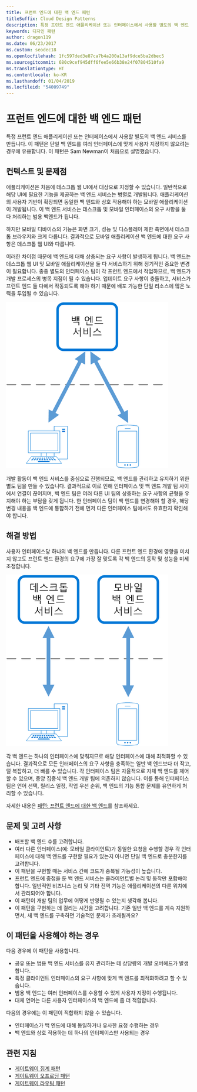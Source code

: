 ```yaml
---
title: 프런트 엔드에 대한 백 엔드 패턴
titleSuffix: Cloud Design Patterns
description: 특정 프런트 엔드 애플리케이션 또는 인터페이스에서 사용할 별도의 백 엔드 서비스를 만듭니다.
keywords: 디자인 패턴
author: dragon119
ms.date: 06/23/2017
ms.custom: seodec18
ms.openlocfilehash: 1fc597ded3e87ca7b4a200a13af9dce5ba2dbec5
ms.sourcegitcommit: 680c9cef945dff6fee5e66b38e24f07804510fa9
ms.translationtype: HT
ms.contentlocale: ko-KR
ms.lasthandoff: 01/04/2019
ms.locfileid: "54009749"
---
```

# <a name="backends-for-frontends-pattern"></a>프런트 엔드에 대한 백 엔드 패턴

특정 프런트 엔드 애플리케이션 또는 인터페이스에서 사용할 별도의 백 엔드 서비스를 만듭니다. 이 패턴은 단일 백 엔드를 여러 인터페이스에 맞게 사용자 지정하지 않으려는 경우에 유용합니다. 이 패턴은 Sam Newman이 처음으로 설명했습니다.

## <a name="context-and-problem"></a>컨텍스트 및 문제점

애플리케이션은 처음에 데스크톱 웹 UI에서 대상으로 지정할 수 있습니다. 일반적으로 해당 UI에 필요한 기능을 제공하는 백 엔드 서비스는 병렬로 개발됩니다. 애플리케이션의 사용자 기반이 확장되면 동일한 백 엔드와 상호 작용해야 하는 모바일 애플리케이션이 개발됩니다. 이 백 엔드 서비스는 데스크톱 및 모바일 인터페이스의 요구 사항을 둘 다 처리하는 범용 백엔드가 됩니다.

하지만 모바일 디바이스의 기능은 화면 크기, 성능 및 디스플레이 제한 측면에서 데스크톱 브라우저와 크게 다릅니다. 결과적으로 모바일 애플리케이션 백 엔드에 대한 요구 사항은 데스크톱 웹 UI와 다릅니다.

이러한 차이점 때문에 백 엔드에 대해 상충되는 요구 사항이 발생하게 됩니다. 백 엔드는 데스크톱 웹 UI 및 모바일 애플리케이션을 둘 다 서비스하기 위해 정기적인 중요한 변경이 필요합니다. 종종 별도의 인터페이스 팀이 각 프런트 엔드에서 작업하므로, 백 엔드가 개발 프로세스의 병목 지점이 될 수 있습니다. 업데이트 요구 사항이 충돌하고, 서비스가 프런트 엔드 둘 다에서 작동되도록 해야 하기 때문에 배포 가능한 단일 리소스에 많은 노력을 투입될 수 있습니다.

![프런트 엔드 패턴에 대한 백 엔드의 상황에 맞는 문제 다이어그램](./_images/backend-for-frontend.png)

개발 활동이 백 엔드 서비스를 중심으로 진행되므로, 백 엔드를 관리하고 유지하기 위한 별도 팀을 만들 수 있습니다. 결과적으로 이로 인해 인터페이스 및 백 엔드 개발 팀 사이에서 연결이 끊어지며, 백 엔드 팀은 여러 다른 UI 팀의 상충하는 요구 사항의 균형을 유지해야 하는 부담을 갖게 됩니다. 한 인터페이스 팀이 백 엔드를 변경해야 할 경우, 해당 변경 내용을 백 엔드에 통합하기 전에 먼저 다른 인터페이스 팀에서도 유효한지 확인해야 합니다.

## <a name="solution"></a>해결 방법

사용자 인터페이스당 하나의 백 엔드를 만듭니다. 다른 프런트 엔드 환경에 영향을 미치지 않고도 프런트 엔드 환경의 요구에 가장 잘 맞도록 각 백 엔드의 동작 및 성능을 미세 조정합니다.

![프런트 엔드 패턴에 대한 백 엔드의 다이어그램](./_images/backend-for-frontend-example.png)

각 백 엔드는 하나의 인터페이스에 맞춰지므로 해당 인터페이스에 대해 최적화할 수 있습니다. 결과적으로 모든 인터페이스의 요구 사항을 충족하는 일반 백 엔드보다 더 작고, 덜 복잡하고, 더 빠를 수 있습니다. 각 인터페이스 팀은 자율적으로 자체 백 엔드를 제어할 수 있으며, 중앙 집중식 백 엔드 개발 팀에 의존하지 않습니다. 이를 통해 인터페이스 팀은 언어 선택, 릴리스 일정, 작업 우선 순위, 백 엔드의 기능 통합 문제를 유연하게 처리할 수 있습니다.

자세한 내용은 [패턴: 프런트 엔드에 대한 백 엔드](https://samnewman.io/patterns/architectural/bff/)를 참조하세요.

## <a name="issues-and-considerations"></a>문제 및 고려 사항

- 배포할 백 엔드 수를 고려합니다.
- 여러 다른 인터페이스(예: 모바일 클라이언트)가 동일한 요청을 수행할 경우 각 인터페이스에 대해 백 엔드를 구현할 필요가 있는지 아니면 단일 백 엔드로 충분한지를 고려합니다.
- 이 패턴을 구현할 때는 서비스 간에 코드가 중복될 가능성이 높습니다.
- 프런트 엔드에 중점을 둔 백 엔드 서비스는 클라이언트별 논리 및 동작만 포함해야 합니다. 일반적인 비즈니스 논리 및 기타 전역 기능은 애플리케이션의 다른 위치에서 관리되어야 합니다.
- 이 패턴이 개발 팀의 업무에 어떻게 반영될 수 있는지 생각해 봅니다.
- 이 패턴을 구현하는 데 걸리는 시간을 고려합니다. 기존 일반 백 엔드를 계속 지원하면서, 새 백 엔드를 구축하면 기술적인 문제가 초래될까요?

## <a name="when-to-use-this-pattern"></a>이 패턴을 사용해야 하는 경우

다음 경우에 이 패턴을 사용합니다.

- 공유 또는 범용 백 엔드 서비스를 유지 관리하는 데 상당량의 개발 오버헤드가 발생합니다.
- 특정 클라이언트 인터페이스의 요구 사항에 맞게 백 엔드를 최적화하려고 할 수 있습니다.
- 범용 백 엔드는 여러 인터페이스를 수용할 수 있게 사용자 지정이 수행됩니다.
- 대체 언어는 다른 사용자 인터페이스의 백 엔드에 좀 더 적합합니다.

다음의 경우에는 이 패턴이 적합하지 않을 수 있습니다.

- 인터페이스가 백 엔드에 대해 동일하거나 유사한 요청 수행하는 경우
- 백 엔드와 상호 작용하는 데 하나의 인터페이스만 사용되는 경우

## <a name="related-guidance"></a>관련 지침

- [게이트웨이 집계 패턴](./gateway-aggregation.md)
- [게이트웨이 오프로딩 패턴](./gateway-offloading.md)
- [게이트웨이 라우팅 패턴](./gateway-routing.md)
